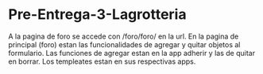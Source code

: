 
# Pre-Entrega-3-Lagrotteria
A la pagina de foro se accede con /foro/foro/ en la url.
En la pagina de principal (foro) estan las funcionalidades de agregar y quitar objetos al formulario.
Las funciones de agregar estan en la app adherir y las de quitar en borrar.
Los templeates estan en sus respectivas apps.

